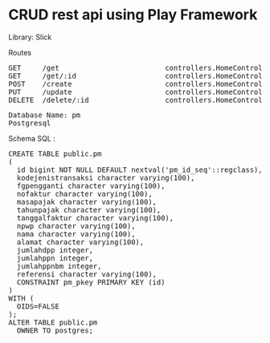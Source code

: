 # CRUD rest api using Play Framework

Library:
Slick

Routes
<pre>
GET     /get                         controllers.HomeController.findAllPm
GET     /get/:id                     controllers.HomeController.findById(id: Long)
POST    /create                      controllers.HomeController.createPm
PUT     /update                      controllers.HomeController.updatePm
DELETE  /delete/:id                  controllers.HomeController.delete(id: Long)
</pre>

<pre>
Database Name: pm
Postgresql
</pre>

Schema SQL :
<pre>
CREATE TABLE public.pm
(
  id bigint NOT NULL DEFAULT nextval('pm_id_seq'::regclass),
  kodejenistransaksi character varying(100),
  fgpengganti character varying(100),
  nofaktur character varying(100),
  masapajak character varying(100),
  tahunpajak character varying(100),
  tanggalfaktur character varying(100),
  npwp character varying(100),
  nama character varying(100),
  alamat character varying(100),
  jumlahdpp integer,
  jumlahppn integer,
  jumlahppnbm integer,
  referensi character varying(100),
  CONSTRAINT pm_pkey PRIMARY KEY (id)
)
WITH (
  OIDS=FALSE
);
ALTER TABLE public.pm
  OWNER TO postgres;
</pre>